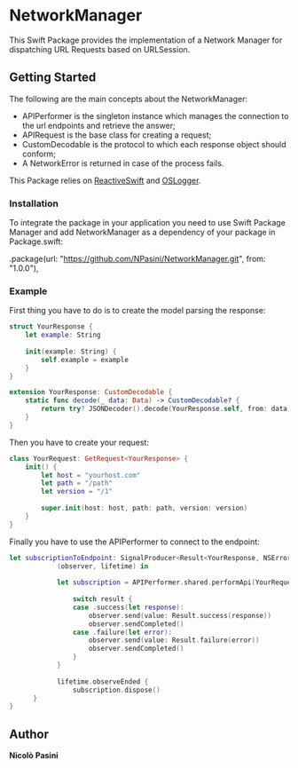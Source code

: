 # NetworkManager

This Swift Package provides the implementation of a Network Manager for dispatching URL Requests based on URLSession. 

## Getting Started

The following are the main concepts about the NetworkManager:

* APIPerformer is the singleton instance which manages the connection to the url endpoints and retrieve the answer;
* APIRequest is the base class for creating a request;
* CustomDecodable is the protocol to which each response object should conform;
* A NetworkError is returned in case of the process fails.

This Package relies on [ReactiveSwift](https://github.com/ReactiveCocoa/ReactiveSwift) and [OSLogger](https://github.com/NPasini/OSLogger).

### Installation

To integrate the package in your application you need to use Swift Package Manager and add NetworkManager as a dependency of your package in Package.swift:

.package(url: "https://github.com/NPasini/NetworkManager.git", from: "1.0.0"),

### Example

First thing you have to do is to create the model parsing the response:

```swift
struct YourResponse {
    let example: String
    
    init(example: String) {
        self.example = example
    }
}

extension YourResponse: CustomDecodable {
    static func decode(_ data: Data) -> CustomDecodable? {
        return try? JSONDecoder().decode(YourResponse.self, from: data)
    }
}

```

Then you have to create your request:

```swift
class YourRequest: GetRequest<YourResponse> {
    init() {
        let host = "yourhost.com"
        let path = "/path"
        let version = "/1"
        
        super.init(host: host, path: path, version: version)
    }
}
```

Finally you have to use the APIPerformer to connect to the endpoint:

```swift
let subscriptionToEndpoint: SignalProducer<Result<YourResponse, NSError>, NSError> = SignalProducer {
            (observer, lifetime) in
            
            let subscription = APIPerformer.shared.performApi(YourRequest(), QoS: .default, completionQueue: .global(qos: .userInteractive)) { (result: Result<YourResponse, NSError>) in
                
                switch result {
                case .success(let response):
                    observer.send(value: Result.success(response))
                    observer.sendCompleted()
                case .failure(let error):
                    observer.send(value: Result.failure(error))
                    observer.sendCompleted()
                }
            }
            
            lifetime.observeEnded {
                subscription.dispose()
      }
}
```

## Author

**Nicolò Pasini**


